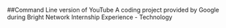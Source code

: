 ##Command Line version of YouTube
A coding project provided by Google during Bright Network Internship Experience - Technology

